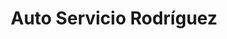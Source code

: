 ---
title: "Auto Servicio Rodríguez"
url: /tijuana/auto-servicio-rodriguez/
shop: reparación de automóviles
---